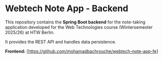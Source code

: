 # Webtech Note App - Backend

This repository contains the **Spring Boot backend** for the note-taking application developed for the Web Technologies course (Wintersemester 2025/26) at HTW Berlin.

It provides the REST API and handles data persistence.

**Frontend:** [https://github.com/mohamadbachrouche/webtech-note-app-fe]